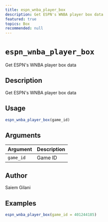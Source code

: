 ```yaml
---
title: espn_wnba_player_box
description: Get ESPN's WNBA player box data
featured: true
topics: Box
recommended: null
---
```

# `espn_wnba_player_box`

Get ESPN's WNBA player box data


## Description

Get ESPN's WNBA player box data


## Usage

```r
espn_wnba_player_box(game_id)
```


## Arguments

Argument      |Description
------------- |----------------
`game_id`     |     Game ID


## Author

Saiem Gilani


## Examples

```r
espn_wnba_player_box(game_id = 401244185)
```


